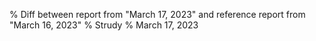 % Diff between report from "March 17, 2023" and reference report from "March 16, 2023"
% Strudy
% March 17, 2023


